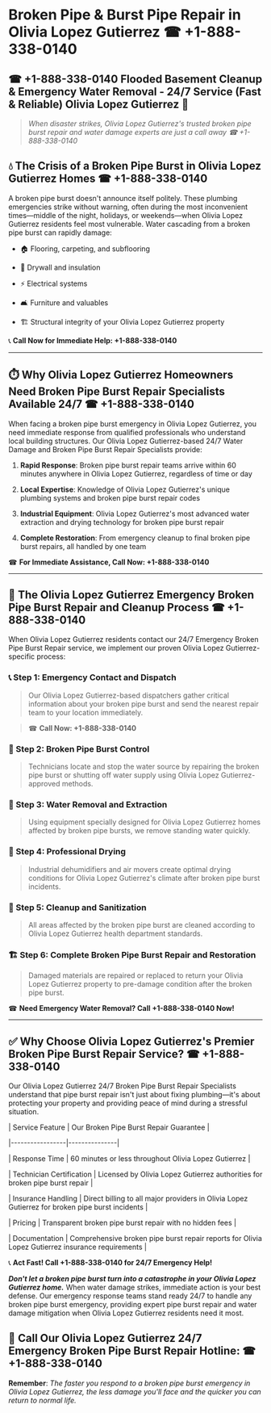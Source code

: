 # Broken Pipe & Burst Pipe Repair in Olivia Lopez Gutierrez ☎ +1-888-338-0140  
## ☎ +1-888-338-0140 Flooded Basement Cleanup & Emergency Water Removal - 24/7 Service (Fast & Reliable) Olivia Lopez Gutierrez 🚨  

> *When disaster strikes, Olivia Lopez Gutierrez's trusted broken pipe burst repair and water damage experts are just a call away ☎ +1-888-338-0140*  

## 💧 The Crisis of a Broken Pipe Burst in Olivia Lopez Gutierrez Homes ☎ +1-888-338-0140  

A broken pipe burst doesn't announce itself politely. These plumbing emergencies strike without warning, often during the most inconvenient times—middle of the night, holidays, or weekends—when Olivia Lopez Gutierrez residents feel most vulnerable. Water cascading from a broken pipe burst can rapidly damage:  

* 🏠 Flooring, carpeting, and subflooring  
* 🧱 Drywall and insulation  
* ⚡ Electrical systems  
* 🛋️ Furniture and valuables  
* 🏗️ Structural integrity of your Olivia Lopez Gutierrez property  

📞 **Call Now for Immediate Help: +1-888-338-0140**  

---  

## ⏱️ Why Olivia Lopez Gutierrez Homeowners Need Broken Pipe Burst Repair Specialists Available 24/7 ☎ +1-888-338-0140  

When facing a broken pipe burst emergency in Olivia Lopez Gutierrez, you need immediate response from qualified professionals who understand local building structures. Our Olivia Lopez Gutierrez-based 24/7 Water Damage and Broken Pipe Burst Repair Specialists provide:  

1. **Rapid Response**: Broken pipe burst repair teams arrive within 60 minutes anywhere in Olivia Lopez Gutierrez, regardless of time or day  
2. **Local Expertise**: Knowledge of Olivia Lopez Gutierrez's unique plumbing systems and broken pipe burst repair codes  
3. **Industrial Equipment**: Olivia Lopez Gutierrez's most advanced water extraction and drying technology for broken pipe burst repair  
4. **Complete Restoration**: From emergency cleanup to final broken pipe burst repairs, all handled by one team  

☎ **For Immediate Assistance, Call Now: +1-888-338-0140**  

---  

## 🔧 The Olivia Lopez Gutierrez Emergency Broken Pipe Burst Repair and Cleanup Process ☎ +1-888-338-0140  

When Olivia Lopez Gutierrez residents contact our 24/7 Emergency Broken Pipe Burst Repair service, we implement our proven Olivia Lopez Gutierrez-specific process:  

### 📞 Step 1: Emergency Contact and Dispatch  
> Our Olivia Lopez Gutierrez-based dispatchers gather critical information about your broken pipe burst and send the nearest repair team to your location immediately.  
> ☎ **Call Now: +1-888-338-0140**  

### 🚿 Step 2: Broken Pipe Burst Control  
> Technicians locate and stop the water source by repairing the broken pipe burst or shutting off water supply using Olivia Lopez Gutierrez-approved methods.  

### 🌊 Step 3: Water Removal and Extraction  
> Using equipment specially designed for Olivia Lopez Gutierrez homes affected by broken pipe bursts, we remove standing water quickly.  

### 💨 Step 4: Professional Drying  
> Industrial dehumidifiers and air movers create optimal drying conditions for Olivia Lopez Gutierrez's climate after broken pipe burst incidents.  

### 🧼 Step 5: Cleanup and Sanitization  
> All areas affected by the broken pipe burst are cleaned according to Olivia Lopez Gutierrez health department standards.  

### 🏗️ Step 6: Complete Broken Pipe Burst Repair and Restoration  
> Damaged materials are repaired or replaced to return your Olivia Lopez Gutierrez property to pre-damage condition after the broken pipe burst.  

☎ **Need Emergency Water Removal? Call +1-888-338-0140 Now!**  

---  

## ✅ Why Choose Olivia Lopez Gutierrez's Premier Broken Pipe Burst Repair Service? ☎ +1-888-338-0140  

Our Olivia Lopez Gutierrez 24/7 Broken Pipe Burst Repair Specialists understand that pipe burst repair isn't just about fixing plumbing—it's about protecting your property and providing peace of mind during a stressful situation.  

| Service Feature | Our Broken Pipe Burst Repair Guarantee |  
|-----------------|---------------|  
| Response Time | 60 minutes or less throughout Olivia Lopez Gutierrez |  
| Technician Certification | Licensed by Olivia Lopez Gutierrez authorities for broken pipe burst repair |  
| Insurance Handling | Direct billing to all major providers in Olivia Lopez Gutierrez for broken pipe burst incidents |  
| Pricing | Transparent broken pipe burst repair with no hidden fees |  
| Documentation | Comprehensive broken pipe burst repair reports for Olivia Lopez Gutierrez insurance requirements |  

📞 **Act Fast! Call +1-888-338-0140 for 24/7 Emergency Help!**  

***Don't let a broken pipe burst turn into a catastrophe in your Olivia Lopez Gutierrez home.*** When water damage strikes, immediate action is your best defense. Our emergency response teams stand ready 24/7 to handle any broken pipe burst emergency, providing expert pipe burst repair and water damage mitigation when Olivia Lopez Gutierrez residents need it most.  

## 📱 Call Our Olivia Lopez Gutierrez 24/7 Emergency Broken Pipe Burst Repair Hotline: ☎ +1-888-338-0140  

**Remember**: *The faster you respond to a broken pipe burst emergency in Olivia Lopez Gutierrez, the less damage you'll face and the quicker you can return to normal life.*